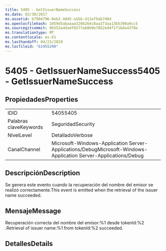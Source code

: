 ```yaml
---
title: 5405 - GetIssuerNameSuccess
ms.date: 03/30/2017
ms.assetid: b7904796-0eb2-4d45-a1bb-d13af9ab740d
ms.openlocfilehash: 3d59d5abaaaa3266264c8aa373aa13b5390a9cc5
ms.sourcegitcommit: 9b552addadfb57fab0b9e7852ed4f1f1b8a42f8e
ms.translationtype: MT
ms.contentlocale: es-ES
ms.lasthandoff: 04/23/2019
ms.locfileid: "61955290"
---
```

# <a name="5405---getissuernamesuccess"></a><span data-ttu-id="2f9c5-102">5405 - GetIssuerNameSuccess</span><span class="sxs-lookup"><span data-stu-id="2f9c5-102">5405 - GetIssuerNameSuccess</span></span>
## <a name="properties"></a><span data-ttu-id="2f9c5-103">Propiedades</span><span class="sxs-lookup"><span data-stu-id="2f9c5-103">Properties</span></span>  
  
|||  
|-|-|  
|<span data-ttu-id="2f9c5-104">ID</span><span class="sxs-lookup"><span data-stu-id="2f9c5-104">ID</span></span>|<span data-ttu-id="2f9c5-105">5405</span><span class="sxs-lookup"><span data-stu-id="2f9c5-105">5405</span></span>|  
|<span data-ttu-id="2f9c5-106">Palabras clave</span><span class="sxs-lookup"><span data-stu-id="2f9c5-106">Keywords</span></span>|<span data-ttu-id="2f9c5-107">Seguridad</span><span class="sxs-lookup"><span data-stu-id="2f9c5-107">Security</span></span>|  
|<span data-ttu-id="2f9c5-108">Nivel</span><span class="sxs-lookup"><span data-stu-id="2f9c5-108">Level</span></span>|<span data-ttu-id="2f9c5-109">Detallado</span><span class="sxs-lookup"><span data-stu-id="2f9c5-109">Verbose</span></span>|  
|<span data-ttu-id="2f9c5-110">Canal</span><span class="sxs-lookup"><span data-stu-id="2f9c5-110">Channel</span></span>|<span data-ttu-id="2f9c5-111">Microsoft-Windows-Application Server-Applications/Debug</span><span class="sxs-lookup"><span data-stu-id="2f9c5-111">Microsoft-Windows-Application Server-Applications/Debug</span></span>|  
  
## <a name="description"></a><span data-ttu-id="2f9c5-112">Descripción</span><span class="sxs-lookup"><span data-stu-id="2f9c5-112">Description</span></span>  
 <span data-ttu-id="2f9c5-113">Se genera este evento cuando la recuperación del nombre del emisor se realizó correctamente.</span><span class="sxs-lookup"><span data-stu-id="2f9c5-113">This event is emitted when the retrieval of the issuer name succeeded.</span></span>  
  
## <a name="message"></a><span data-ttu-id="2f9c5-114">Mensaje</span><span class="sxs-lookup"><span data-stu-id="2f9c5-114">Message</span></span>  
 <span data-ttu-id="2f9c5-115">Recuperación correcta del nombre del emisor:%1 desde tokenId:%2 .</span><span class="sxs-lookup"><span data-stu-id="2f9c5-115">Retrieval of issuer name:%1 from tokenId:%2 succeeded.</span></span>  
  
## <a name="details"></a><span data-ttu-id="2f9c5-116">Detalles</span><span class="sxs-lookup"><span data-stu-id="2f9c5-116">Details</span></span>
